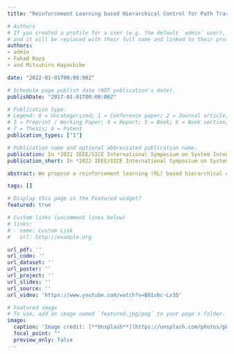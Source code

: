 ```yaml
---
title: "Reinforcement Learning based Hierarchical Control for Path Tracking of a Wheeled Bipedal Robot with Sim-to-Real Framework"

# Authors
# If you created a profile for a user (e.g. the default `admin` user), write the username (folder name) here 
# and it will be replaced with their full name and linked to their profile.
authors:
- admin
- Fahad Raza
- and Mitsuhiro Hayashibe

date: "2022-01-01T00:00:00Z"

# Schedule page publish date (NOT publication's date).
publishDate: "2017-01-01T00:00:00Z"

# Publication type.
# Legend: 0 = Uncategorized; 1 = Conference paper; 2 = Journal article;
# 3 = Preprint / Working Paper; 4 = Report; 5 = Book; 6 = Book section;
# 7 = Thesis; 8 = Patent
publication_types: ["1"]

# Publication name and optional abbreviated publication name.
publication: In *2022 IEEE/SICE International Symposium on System Integration (SII 2022)*
publication_short: In *2022 IEEE/SICE International Symposium on System Integration (SII 2022)*

abstract: We propose a reinforcement learning (RL) based hierarchical control framework for path tracking of a wheeled bipedal robot. The framework consists of three control levels. 1) The high-level RL is used to obtain an optimal policy through trial and error in a simulated environment. 2) The middle-level Lyapunov-based non-linear controller is utilized to track a desired line with strong robustness and high stability. 3) The low-level PID-based controller is implemented to simultaneously achieve both balancing and velocity tracking for a physical wheeled bipedal robot in real world. Thanks to the middle-level controller, the offline trained policy in simulation can be directly employed on the physical robot in real time without tuning any parameters. Moreover, the high-level policy network is able to improve optimality and generality for the task of path tracking, as well to avoid the cumbersome process of manually tuning control gains. The experiment results in both simulation and real world demonstrate that the proposed hierarchical control framework can achieve quick, robust, and stable path tracking for a wheeled bipedal robot.

tags: []

# Display this page in the Featured widget?
featured: true

# Custom links (uncomment lines below)
# links:
# - name: Custom Link
#   url: http://example.org

url_pdf: ''
url_code: ''
url_dataset: ''
url_poster: ''
url_project: ''
url_slides: ''
url_source: ''
url_video: 'https://www.youtube.com/watch?v=B01vbc-Lx1Q'

# Featured image
# To use, add an image named `featured.jpg/png` to your page's folder. 
image:
  caption: 'Image credit: [**Unsplash**](https://unsplash.com/photos/pLCdAaMFLTE)'
  focal_point: ""
  preview_only: false
---
```




